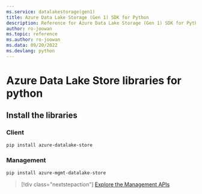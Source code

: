 ```yaml
---
ms.service: datalakestorage(gen1)
title: Azure Data Lake Storage (Gen 1) SDK for Python
description: Reference for Azure Data Lake Storage (Gen 1) SDK for Python
author: ro-joowan
ms.topic: reference
ms.author: ro-joowan
ms.data: 09/20/2022
ms.devlang: python
---
```

# Azure Data Lake Store libraries for python

## Install the libraries
### Client

```bash
pip install azure-datalake-store
```

### Management

```bash
pip install azure-mgmt-datalake-store
```
> [!div class="nextstepaction"]
> [Explore the Management APIs](/python/api/overview/azure/datalakestore/management)